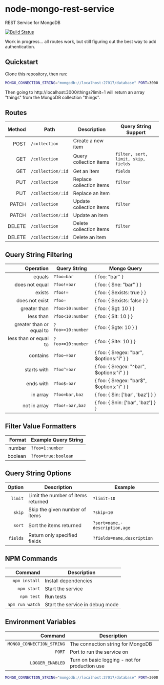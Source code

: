 # node-mongo-rest-service

REST Service for MongoDB

[![Build Status](https://travis-ci.org/jamestalton/node-mongo-rest-service.svg?branch=master)](https://travis-ci.org/jamestalton/node-mongo-rest-service)

Work in progress... all routes work, but still figuring out the best way to add authentication.

## Quickstart

Clone this repository, then run:

``` bash
MONGO_CONNECTION_STRING="mongodb://localhost:27017/database" PORT=3000 LOGGER_ENABLED=true npm start
```

Then going to http://localhost:3000/things?limit=1 will return an array "things" from the MongoDB collection "things".

## Routes

| Method | Path              | Description              | Query String Support
| -----: | ----------------- | ------------------------ | ---
|   POST | `/collection`     | Create a new item        |
|    GET | `/collection`     | Query collection items   | `filter, sort, limit, skip, fields`
|    GET | `/collection/:id` | Get an item              | `fields`
|    PUT | `/collection`     | Replace collection items | `filter`
|    PUT | `/collection/:id` | Replace an item          |
|  PATCH | `/collection`     | Update collection items  | `filter`
|  PATCH | `/collection/:id` | Update an item           |
| DELETE | `/collection`     | Delete collection items  | `filter`
| DELETE | `/collection/:id` | Delete an item           |

## Query String Filtering

|                Operation | Query String      | Mongo Query
| -----------------------: | ----------------- | -----------
|                   equals | `?foo=bar`        | { foo: "bar" }
|           does not equal | `?foo!=bar`       | { foo: { $ne: "bar" } }
|                   exists | `?foo!=`          | { foo: { $exists: true } }
|           does not exist | `?foo=`           | { foo: { $exists: false } }
|             greater than | `?foo>10:number`  | { foo: { $gt: 10 } }
|                less than | `?foo<10:number`  | { foo: { $lt: 10 } }
| greater than or equal to | `?foo>=10:number` | { foo: { $gte: 10 } }
|    less than or equal to | `?foo<=10:number` | { foo: { $lte: 10 } }
|                 contains | `?foo~=bar`       | { foo: { $regex: "bar", $options:"i" } }
|              starts with | `?foo^=bar`       | { foo: { $regex: "^bar", $options:"i" } }
|                ends with | `?foo$=bar`       | { foo: { $regex: "bar$", $options:"i" } }
|                 in array | `?foo=bar,baz`    | { foo: { $in: ['bar', 'baz'] } }
|             not in array | `?foo!=bar,baz`   | { foo: { $nin: ['bar', 'baz'] } }

## Filter Value Formatters

|  Format | Example Query String
| ------: | ---
|  number | `?foo=1:number`
| boolean | `?foo=true:boolean`

## Query String Options

|   Option | Description | Example
| -------: | --- | ---
|    `limit` | Limit the number of items returned | `?limit=10`
|     `skip` | Skip the given number of items | `?skip=10`
|     `sort` | Sort the items returned | `?sort=name,-description,age`
|   `fields` | Return only specified fields | `?fields=name,description`

## NPM Commands

|  Command | Description
| ------: | ---
| `npm install` | Install dependencies
| `npm start` | Start the service
| `npm test` | Run tests
| `npm run watch` | Start the service in debug mode

## Environment Variables

|  Command | Description
| ------: | ---
| `MONGO_CONNECTION_STRING` | The connection string for MongoDB
| `PORT` | Port to run the service on
| `LOGGER_ENABLED` | Turn on basic logging - not for production use

``` bash
MONGO_CONNECTION_STRING="mongodb://localhost:27017/database" PORT=3000 LOGGER_ENABLED=true npm start
```
